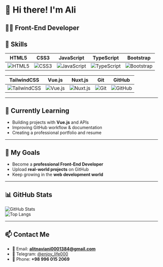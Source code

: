 # 👋 Hi there! I'm Ali  

## 👨‍💻 Front-End Developer  

## 🚀 Skills  

| HTML5 | CSS3 | JavaScript | TypeScript | Bootstrap |
|-------|------|------------|------------|-----------|
| ![HTML5](https://img.shields.io/badge/HTML5-E34F26?style=flat&logo=html5&logoColor=white) | ![CSS3](https://img.shields.io/badge/CSS3-1572B6?style=flat&logo=css3&logoColor=white) | ![JavaScript](https://img.shields.io/badge/JavaScript-F7DF1E?style=flat&logo=javascript&logoColor=black) | ![TypeScript](https://img.shields.io/badge/TypeScript-3178C6?style=flat&logo=typescript&logoColor=white) | ![Bootstrap](https://img.shields.io/badge/Bootstrap-7952B3?style=flat&logo=bootstrap&logoColor=white) |

| TailwindCSS | Vue.js | Nuxt.js | Git | GitHub |
|-------------|--------|---------|-----|--------|
| ![TailwindCSS](https://img.shields.io/badge/Tailwind-38B2AC?style=flat&logo=tailwindcss&logoColor=white) | ![Vue.js](https://img.shields.io/badge/Vue.js-4FC08D?style=flat&logo=vue.js&logoColor=white) | ![Nuxt.js](https://img.shields.io/badge/Nuxt.js-00C58E?style=flat&logo=nuxt.js&logoColor=white) | ![Git](https://img.shields.io/badge/Git-F05032?style=flat&logo=git&logoColor=white) | ![GitHub](https://img.shields.io/badge/GitHub-181717?style=flat&logo=github&logoColor=white) |

---

## 🌱 Currently Learning  
- Building projects with **Vue.js** and APIs  
- Improving GitHub workflow & documentation  
- Creating a professional portfolio and resume  

---

## 🎯 My Goals  
- Become a **professional Front-End Developer**  
- Upload **real-world projects** on GitHub  
- Keep growing in the **web development world**  

---

## 📊 GitHub Stats  

![GitHub Stats](https://github-readme-stats.vercel.app/api?username=Ali-T-Dev&show_icons=true&theme=radical)  
![Top Langs](https://github-readme-stats.vercel.app/api/top-langs/?username=Ali-T-Dev&layout=compact&theme=radical)  

---

## 📫 Contact Me  
- 📧 Email: **alitnaviani0001384@gmail.com**  
- 💬 Telegram: [@enjoy_life000](https://t.me/enjoy_life000)  
- 📱 Phone: **+98 996 015 2069**  
